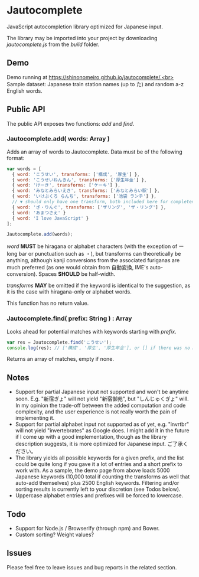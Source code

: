 # Jautocomplete
JavaScript autocompletion library optimized for Japanese input.

The library may be imported into your project by downloading <i>jautocomplete.js</i> from the <i>build</i> folder.

## Demo
Demo running at https://shinonomeiro.github.io/jautocomplete/.<br>
Sample dataset: Japanese train station names (up to た) and random a-z English words.

## Public API
The public API exposes two functions: <i>add</i> and <i>find</i>.

### Jautocomplete.add( words: Array )
Adds an array of words to Jautocomplete. Data must be of the following format:

```javascript
var words = [
  { word: 'こうせい', transforms: ['構成', '厚生'] },
  { word: 'こうせいねんきん', transforms: ['厚生年金'] },
  { word: 'けーき', transforms: ['ケーキ'] },
  { word: 'みなとみらいえき', transforms: ['みなとみらい駅'] },
  { word: 'いけぶくろ らんち', transforms: ['池袋 ランチ'] },
  // ▼ should only have one transform, both included here for completeness
  { word: 'ざ・りんぐ', transforms: ['ザリング', 'ザ・リング'] },
  { word: 'あまつさえ' }
  { word: 'I love JavaScript' }
];

Jautocomplete.add(words);
```

<i>word</i> <b>MUST</b> be hiragana or alphabet characters (with the exception of ー long bar or punctuation such as ・), but transforms can theoretically be anything, although kanji conversions from the associated furiganas are much preferred (as one would obtain from 自動変換, IME's auto-conversion). Spaces <b>SHOULD</b> be half-width.

<i>transforms</i> <b>MAY</b> be omitted if the keyword is identical to the suggestion, as it is the case with hiragana-only or alphabet words.

This function has no return value.

### Jautocomplete.find( prefix: String ) : Array
Looks ahead for potential matches with keywords starting with <i>prefix</i>.

```javascript
var res = Jautocomplete.find('こうせい');
console.log(res); // ['構成', '厚生', '厚生年金'], or [] if there was no match.
```

Returns an array of matches, empty if none.

## Notes
- Support for partial Japanese input not supported and won't be anytime soon. E.g. "新宿ぎょ" will not yield "新宿御苑", but "しんじゅくぎょ" will. In my opinion the trade-off between the added computation and code complexity, and the user experience is not really worth the pain of implementing it.
- Support for partial alphabet input not supported as of yet, e.g. "invrtbr" will not yield "invertebrates" as Google does. I might add it in the future if I come up with a good implementation, though as the library description suggests, it is more optimized for Japanese input. ご了承ください。
- The library yields all possible keywords for a given prefix, and the list could be quite long if you gave it a lot of entries and a short prefix to work with. As a sample, the demo page from above loads 5000 Japanese keywords (10,000 total if counting the transforms as well that auto-add themselves) plus 2500 English keywords. Filtering and/or sorting results is currently left to your discretion (see Todos below).
- Uppercase alphabet entries and prefixes will be forced to lowercase.

## Todo
- Support for Node.js / Browserify (through npm) and Bower.
- Custom sorting? Weight values?

## Issues
Please feel free to leave issues and bug reports in the related section.
